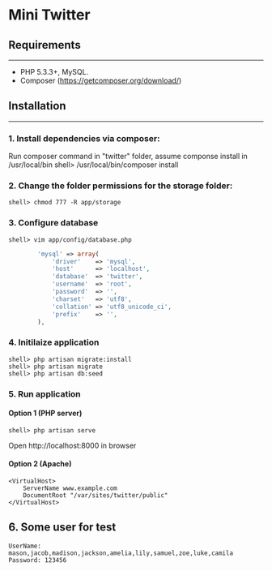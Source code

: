 # Mini Twitter

## Requirements
------------
- PHP 5.3.3+, MySQL.
- Composer (https://getcomposer.org/download/)

## Installation
------------
### 1. Install dependencies via composer:
Run composer command in "twitter" folder, assume componse install in /usr/local/bin
    shell> /usr/local/bin/composer install

### 2. Change the folder permissions for the storage folder:
    shell> chmod 777 -R app/storage

### 3. Configure database
    shell> vim app/config/database.php

```php
		'mysql' => array(
			'driver'    => 'mysql',
			'host'      => 'localhost',
			'database'  => 'twitter',
			'username'  => 'root',
			'password'  => '',
			'charset'   => 'utf8',
			'collation' => 'utf8_unicode_ci',
			'prefix'    => '',
		),
```

### 4. Initilaize application
    shell> php artisan migrate:install
    shell> php artisan migrate
    shell> php artisan db:seed

### 5. Run application
#### Option 1 (PHP server)
    shell> php artisan serve
Open http://localhost:8000 in browser

#### Option 2 (Apache)
    <VirtualHost>
        ServerName www.example.com
        DocumentRoot "/var/sites/twitter/public"
    </VirtualHost>

## 6. Some user for test
    UserName: mason,jacob,madison,jackson,amelia,lily,samuel,zoe,luke,camila
    Password: 123456
